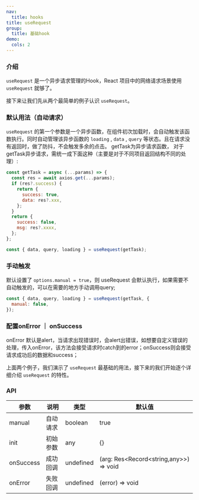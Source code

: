 ```yaml
---
nav:
  title: hooks
title: useRequest
group:
  title: 基础hook
demo:
  cols: 2
---
```


### 介绍

`useRequest` 是一个异步请求管理的Hook，React 项目中的网络请求场景使用 `useRequest` 就够了。

接下来让我们先从两个最简单的例子认识 `useRequest`。

### 默认用法（自动请求）

`useRequest` 的第一个参数是一个异步函数，在组件初次加载时，会自动触发该函数执行。同时自动管理该异步函数的 `loading` , `data` , `query` 等状态。且在请求没有返回时，做了防抖，不会触发多余的点击。
getTask为异步请求函数， 对于getTask异步请求，需统一成下面这种（主要是对于不同项目返回结构不同的处理）:

```js
const getTask = async (...params) => {
  const res = await axios.get(...params);
  if (res?.success) {
    return {
      success: true,
      data: res?.xxx,
    };
  }
  return {
    success: false,
    msg: res?.xxxx,
  };
};

const { data, query, loading } = useRequest(getTask);
```

<code src="./demo/default.tsx"></code>

### 手动触发

默认设置了 `options.manual = true`，则 useRequest 会默认执行，如果需要不自动触发的，可以在需要的地方手动调用query;

```js
const { data, query, loading } = useRequest(getTask, {
  manual: false,
});
```

<code src="./demo/manual.tsx"></code>

### 配置onError ｜ onSuccess

onError 默认是alert，当请求出现错误时，会alert出错误，如想要自定义错误的处理，传入onError，该方法会接受请求时catch到的error；onSuccess则会接受请求成功后的数据和success；

<code src="./demo/callback.tsx"></code>
上面两个例子，我们演示了 `useRequest` 最基础的用法，接下来的我们开始逐个详细介绍 `useRequest` 的特性。

### API

| 参数      | 说明     | 类型      | 默认值                                 |
| --------- | -------- | --------- | -------------------------------------- |
| manual    | 自动请求 | boolean   | true                                   |
| init      | 初始参数 | any       | {}                                     |
| onSuccess | 成功回调 | undefined | (arg: Res<Record<string,any>>) => void |
| onError   | 失败回调 | undefined | (error) => void                        |
